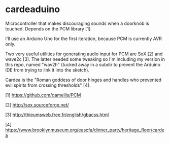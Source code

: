 # cardeaduino

Microcontroller that makes discouraging sounds when a doorknob is touched. Depends on the PCM library [1].

I'll use an Arduino Uno for the first iteration, because PCM is currently AVR only.

Two very useful utilities for generating audio input for PCM are SoX [2] and wave2c [3]. The latter needed some tweaking so I'm including my version in this repo, named "wav2h" (tucked away in a subdir to prevent the Arduino IDE from trying to link it into the sketch).

Cardea is the "Roman goddess of door hinges and handles who prevented evil spirits from crossing thresholds" [4].

[1] https://github.com/damellis/PCM

[2] http://sox.sourceforge.net/

[3] http://thieumsweb.free.fr/english/gbacss.html

[4] https://www.brooklynmuseum.org/eascfa/dinner_party/heritage_floor/cardea
